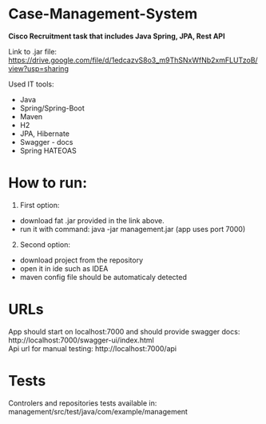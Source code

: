 # Case-Management-System
**Cisco Recruitment task that includes Java Spring, JPA, Rest API**

Link to .jar file: https://drive.google.com/file/d/1edcazvS8o3_m9ThSNxWfNb2xmFLUTzoB/view?usp=sharing

Used IT tools:
- Java
- Spring/Spring-Boot
- Maven
- H2
- JPA, Hibernate
- Swagger - docs
- Spring HATEOAS

# How to run:
1. First option:
  - download fat .jar provided in the link above. 
  - run it with command: java -jar management.jar (app uses port 7000)
  
2. Second option:
  - download project from the repository
  - open it in ide such as IDEA
  - maven config file should be automaticaly detected

# URLs

App should start on localhost:7000 and should provide swagger docs: http://localhost:7000/swagger-ui/index.html
<br/>Api url for manual testing: http://localhost:7000/api

# Tests
Controlers and repositories tests available in: management/src/test/java/com/example/management
